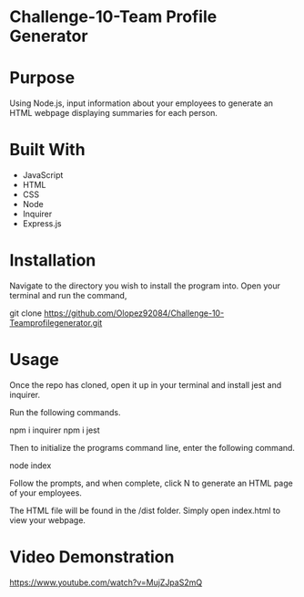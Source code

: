 # Challenge-10-Team Profile Generator
# Purpose
Using Node.js, input information about your employees to generate an HTML webpage displaying summaries for each person.
# Built With
* JavaScript
* HTML
* CSS
* Node
* Inquirer
* Express.js

# Installation
Navigate to the directory you wish to install the program into. Open your terminal and run the command,

git clone https://github.com/Olopez92084/Challenge-10-Teamprofilegenerator.git
# Usage
Once the repo has cloned, open it up in your terminal and install jest and inquirer.

Run the following commands.

npm i inquirer
npm i jest

Then to initialize the programs command line, enter the following command.

node index

Follow the prompts, and when complete, click N to generate an HTML page of your employees.

The HTML file will be found in the /dist folder. Simply open index.html to view your webpage.

# Video Demonstration
https://www.youtube.com/watch?v=MujZJpaS2mQ
